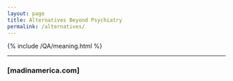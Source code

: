 ```yaml
---
layout: page
title: Alternatives Beyond Psychiatry
permalink: /alternatives/
---
```

{% include /QA/meaning.html %}
<hr>

### [madinamerica.com]
